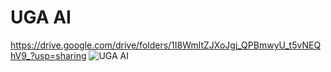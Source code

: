 # UGA AI
https://drive.google.com/drive/folders/1I8WmltZJXoJgj_QPBmwyU_t5vNEQhV9_?usp=sharing
![UGA AI](https://github.com/codeuga/Chatbot-With-Gemini-AI/assets/155093213/fa2a0e86-87c3-41a7-a2b0-70d9fc8110d3)


